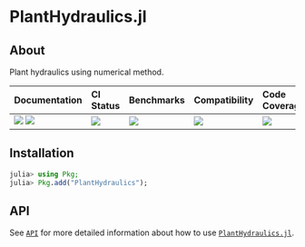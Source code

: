# PlantHydraulics.jl

<!-- Links and shortcuts -->
[ph-url]: https://github.com/Yujie-W/PlantHydraulics.jl
[ph-api]: https://yujie-w.github.io/PlantHydraulics.jl/stable/API/

[dev-img]: https://img.shields.io/badge/docs-dev-blue.svg
[dev-url]: https://Yujie-W.github.io/PlantHydraulics.jl/dev/

[rel-img]: https://img.shields.io/badge/docs-stable-blue.svg
[rel-url]: https://Yujie-W.github.io/PlantHydraulics.jl/stable/

[st-img]: https://github.com/Yujie-W/PlantHydraulics.jl/workflows/JuliaStable/badge.svg?branch=main
[st-url]: https://github.com/Yujie-W/PlantHydraulics.jl/actions?query=branch%3A"main"++workflow%3A"JuliaStable"

[bm-img]: https://github.com/Yujie-W/PlantHydraulics.jl/workflows/Benchmarks/badge.svg?branch=main
[bm-url]: https://github.com/Yujie-W/PlantHydraulics.jl/actions?query=branch%3A"main"++workflow%3A"Benchmarks"

[min-img]: https://github.com/Yujie-W/PlantHydraulics.jl/workflows/Julia-1.6/badge.svg?branch=main
[min-url]: https://github.com/Yujie-W/PlantHydraulics.jl/actions?query=branch%3A"main"++workflow%3A"Julia-1.6"

[cov-img]: https://codecov.io/gh/Yujie-W/PlantHydraulics.jl/branch/main/graph/badge.svg
[cov-url]: https://codecov.io/gh/Yujie-W/PlantHydraulics.jl




## About

Plant hydraulics using numerical method.

| Documentation                                   | CI Status             | Benchmarks            | Compatibility           | Code Coverage           |
|:------------------------------------------------|:----------------------|:----------------------|:------------------------|:------------------------|
| [![][dev-img]][dev-url] [![][rel-img]][rel-url] | [![][st-img]][st-url] | [![][bm-img]][bm-url] | [![][min-img]][min-url] | [![][cov-img]][cov-url] |




## Installation
```julia
julia> using Pkg;
julia> Pkg.add("PlantHydraulics");
```




## API
See [`API`][ph-api] for more detailed information about how to use [`PlantHydraulics.jl`][ph-url].
